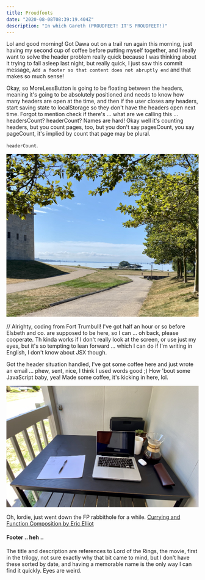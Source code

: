 ```yaml
---
title: Proudfoots
date: "2020-08-08T08:39:19.404Z"
description: "In which Gareth (PROUDFEET! IT'S PROUDFEET!)"
---
```


Lol and good morning! Got Dawa out on a trail run again this morning, just having my second cup of coffee before putting myself together, and I really want to solve the header problem really quick because I was thinking about it trying to fall asleep last night, but really quick, I just saw this commit message, `Add a footer so that content does not abruptly end` and that makes so much sense!

Okay, so MoreLessButton is going to be floating between the headers, meaning it's going to be absolutely positioned and needs to know how many headers are open at the time, and then if the user closes any headers, start saving state to localStorage so they don't have the headers open next time. Forgot to mention check if there's ... what are we calling this ... headersCount? headerCount? Names are hard! Okay well it's counting headers, but you count pages, too, but you don't say pagesCount, you say pageCount, it's implied by count that page may be plural.

`headerCount`.

![View from the Fort Trumbull entrace](./fortTrumbull.jpg)

// Alrighty, coding from Fort Trumbull! I've got half an hour or so before Elsbeth and co. are supposed to be here, so I can ... oh back, please cooperate. Th kinda works if I don't really look at the screen, or use just my eyes, but it's so tempting to lean forward ... which I can do if I'm writing in English, I don't know about JSX though.

Got the header situation handled, I've got some coffee here and just wrote an email ... phew, sent, nice, I think I used words good ;) How 'bout some JavaScript baby, yea! Made some coffee, it's kicking in here, lol.

![Current desk arrangement](./patioDesk.jpg)

Oh, lordie, just went down the FP rabbithole for a while. [Currying and Function Composition by Eric Elliot](https://medium.com/javascript-scene/curry-and-function-composition-2c208d774983)

#### Footer .. heh ..

The title and description are references to Lord of the Rings, the movie, first in the trilogy, not sure exactly why that bit came to mind, but I don't have these sorted by date, and having a memorable name is the only way I can find it quickly. Eyes are weird.
